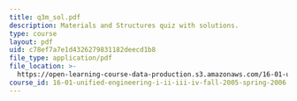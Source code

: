 ```yaml
---
title: q3m_sol.pdf
description: Materials and Structures quiz with solutions.
type: course
layout: pdf
uid: c78ef7a7e1d4326279831182deecd1b8
file_type: application/pdf
file_location: >-
  https://open-learning-course-data-production.s3.amazonaws.com/16-01-unified-engineering-i-ii-iii-iv-fall-2005-spring-2006/c78ef7a7e1d4326279831182deecd1b8_q3m_sol.pdf
course_id: 16-01-unified-engineering-i-ii-iii-iv-fall-2005-spring-2006
---
```

